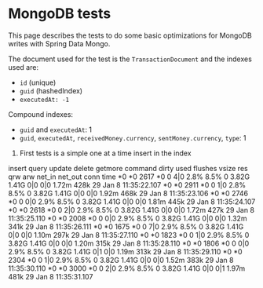 # MongoDB tests

This page describes the tests to do some basic optimizations for MongoDB writes with Spring Data Mongo.

The document used for the test is the `TransactionDocument` and the indexes used are: 

- `id` (unique)
- `guid` (hashedIndex)
- `executedAt: -1`

Compound indexes: 

- `guid` and `executedAt`: 1
- `guid`, `executedAt`, `receivedMoney.currency`, `sentMoney.currency`, `type`: 1

1. First tests is a simple one at a time insert in the index

insert query update delete getmore command dirty used flushes vsize   res qrw arw net_in net_out conn                time
*0    *0   2617     *0       0     4|0  2.8% 8.5%       0 3.82G 1.41G 0|0 0|0  1.72m    428k   29 Jan  8 11:35:22.107
*0    *0   2911     *0       0     1|0  2.8% 8.5%       0 3.82G 1.41G 0|0 0|0  1.92m    468k   29 Jan  8 11:35:23.106
*0    *0   2746     *0       0     0|0  2.9% 8.5%       0 3.82G 1.41G 0|0 0|0  1.81m    445k   29 Jan  8 11:35:24.107
*0    *0   2618     *0       0     2|0  2.9% 8.5%       0 3.82G 1.41G 0|0 0|0  1.72m    427k   29 Jan  8 11:35:25.110
*0    *0   2008     *0       0     0|0  2.9% 8.5%       0 3.82G 1.41G 0|0 0|0  1.32m    341k   29 Jan  8 11:35:26.111
*0    *0   1675     *0       0     7|0  2.9% 8.5%       0 3.82G 1.41G 0|0 0|0  1.10m    297k   29 Jan  8 11:35:27.110
*0    *0   1823     *0       0     1|0  2.9% 8.5%       0 3.82G 1.41G 0|0 0|0  1.20m    315k   29 Jan  8 11:35:28.110
*0    *0   1806     *0       0     0|0  2.9% 8.5%       0 3.82G 1.41G 0|1 0|0  1.19m    313k   29 Jan  8 11:35:29.110
*0    *0   2304     *0       0     1|0  2.9% 8.5%       0 3.82G 1.41G 0|0 0|0  1.52m    383k   29 Jan  8 11:35:30.110
*0    *0   3000     *0       0     2|0  2.9% 8.5%       0 3.82G 1.41G 0|0 0|1  1.97m    481k   29 Jan  8 11:35:31.107
